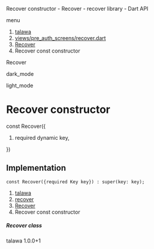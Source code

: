




Recover constructor - Recover - recover library - Dart API







menu

1. [talawa](../../index.html)
2. [views/pre\_auth\_screens/recover.dart](../../file-___home_harshil_Desktop_open-source_palisadoes_talawa_lib_views_pre_auth_screens_recover/)
3. [Recover](../../file-___home_harshil_Desktop_open-source_palisadoes_talawa_lib_views_pre_auth_screens_recover/Recover-class.html)
4. Recover const constructor

Recover


dark\_mode

light\_mode




# Recover constructor


const
Recover({

1. required dynamic key,

})

## Implementation

```
const Recover({required Key key}) : super(key: key);
```

 


1. [talawa](../../index.html)
2. [recover](../../file-___home_harshil_Desktop_open-source_palisadoes_talawa_lib_views_pre_auth_screens_recover/)
3. [Recover](../../file-___home_harshil_Desktop_open-source_palisadoes_talawa_lib_views_pre_auth_screens_recover/Recover-class.html)
4. Recover const constructor

##### Recover class





talawa
1.0.0+1






